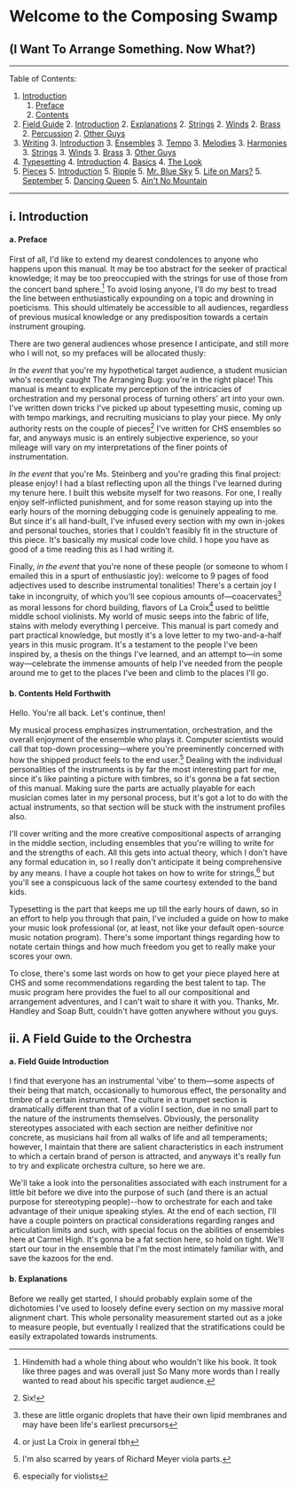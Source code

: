 
<link href="resources/mdstylesheet.css" rel="stylesheet">

# Welcome to the Composing Swamp
## (I Want To Arrange Something. Now What?)

---------------

Table of Contents:
1. [Introduction](#i-introduction)
	1. [Preface](#a-preface)
	1. [Contents](#b-contents-held-forthwith)
2. [Field Guide](#ii-a-field-guide-to-the-orchestra)
	2. [Introduction](#a-field-guide-introduction)
	2. [Explanations](#b-explanations)
	2. [Strings](#)
	2. [Winds](#)
	2. [Brass](#)
	2. [Percussion](#)
	2. [Other Guys](#)
3. [Writing](#)
	3. [Introduction](#)
	3. [Ensembles](#)
	3. [Tempo](#)
	3. [Melodies](#)
	3. [Harmonies](#)
	3. [Strings](#)
	3. [Winds](#)
	3. [Brass](#)
	3. [Other Guys](#)
4. [Typesetting](#)
	4. [Introduction](#)
	4. [Basics](#)
	4. [The Look](#)
5. [Pieces](#)
	5. [Introduction](#)
	5. [Ripple](#)
	5. [Mr. Blue Sky](#)
	5. [Life on Mars?](#)
	5. [September](#)
	5. [Dancing Queen](#)
	5. [Ain't No Mountain](#)

---------------

## i. Introduction

#### a. Preface

First of all, I'd like to extend my dearest condolences to anyone who happens upon this manual. It may be too abstract for the seeker of practical knowledge; it may be too preoccupied with the strings for use of those from the concert band sphere.[^hindemith] To avoid losing anyone, I'll do my best to tread the line between enthusiastically expounding on a topic and drowning in poeticisms. This should ultimately be accessible to all audiences, regardless of previous musical knowledge or any predisposition towards a certain instrument grouping.

There are two general audiences whose presence I anticipate, and still more who I will not, so my prefaces will be allocated thusly:

*In the event* that you're my hypothetical target audience, a student musician who's recently caught The Arranging Bug: you're in the right place! This manual is meant to explicate my perception of the intricacies of orchestration and my personal process of turning others' art into your own. I've written down tricks I've picked up about typesetting music, coming up with tempo markings, and recruiting musicians to play your piece. My only authority rests on the couple of pieces[^six] I've written for CHS ensembles so far, and anyways music is an entirely subjective experience, so your mileage will vary on my interpretations of the finer points of instrumentation. 

*In the event* that you're Ms. Steinberg and you're grading this final project: please enjoy! I had a blast reflecting upon all the things I've learned during my tenure here. I built this website myself for two reasons. For one, I really enjoy self-inflicted punishment, and for some reason staying up into the early hours of the morning debugging code is genuinely appealing to me. But since it's all hand-built, I've infused every section with my own in-jokes and personal touches, stories that I couldn't feasibly fit in the structure of this piece. It's basically my musical code love child. I hope you have as good of a time reading this as I had writing it.

Finally, *in the event* that you're none of these people (or someone to whom I emailed this in a spurt of enthusiastic joy): welcome to 9 pages of food adjectives used to describe instrumental tonalities! There's a certain joy I take in incongruity, of which you'll see copious amounts of—coacervates[^coacervates] as moral lessons for chord building, flavors of La Croix[^lacroix] used to belittle middle school violinists. My world of music seeps into the fabric of life, stains with melody everything I perceive. This manual is part comedy and part practical knowledge, but mostly it's a love letter to my two-and-a-half years in this music program. It's a testament to the people I've been inspired by, a thesis on the things I've learned, and an attempt to—in some way—celebrate the immense amounts of help I've needed from the people around me to get to the places I've been and climb to the places I'll go. 


[^hindemith]: Hindemith had a whole thing about who wouldn't like his book. It took like three pages and was overall just So Many more words than I really wanted to read about his specific target audience.

[^six]: Six!

[^coacervates]: these are little organic droplets that have their own lipid membranes and may have been life's earliest precursors

[^lacroix]: or just La Croix in general tbh


#### b. Contents Held Forthwith

Hello. You're all back. Let's continue, then!

My musical process emphasizes instrumentation, orchestration, and the overall enjoyment of the ensemble who plays it. Computer scientists would call that top-down processing—where you're preeminently concerned with how the shipped product feels to the end user.[^richard] Dealing with the individual personalities of the instruments is by far the most interesting part for me, since it's like painting a picture with timbres, so it's gonna be a fat section of this manual. Making sure the parts are actually playable for each musician comes later in my personal process, but it's got a lot to do with the actual instruments, so that section will be stuck with the instrument profiles also.

I'll cover writing and the more creative compositional aspects of arranging in the middle section, including ensembles that you're willing to write for and the strengths of each. All this gets into actual theory, which I don't have any formal education in, so I really don't anticipate it being comprehensive by any means. I have a couple hot takes on how to write for strings,[^especially] but you'll see a conspicuous lack of the same courtesy extended to the band kids.

Typesetting is the part that keeps me up till the early hours of dawn, so in an effort to help you through that pain, I've included a guide on how to make your music look professional (or, at least, not like your default open-source music notation program). There's some important things regarding how to notate certain things and how much freedom you get to really make your scores your own. 

To close, there's some last words on how to get your piece played here at CHS and some recommendations regarding the best talent to tap.  The music program here provides the fuel to all our compositional and arrangement adventures, and I can't wait to share it with you. Thanks, Mr. Handley and Soap Butt, couldn't have gotten anywhere without you guys.


[^richard]: I'm also scarred by years of Richard Meyer viola parts.

[^especially]: especially for violists


## ii. A Field Guide to the Orchestra

#### a. Field Guide Introduction

I find that everyone has an instrumental ‘vibe' to them—some aspects of their being that match, occasionally to humorous effect, the personality and timbre of a certain instrument. The culture in a trumpet section is dramatically different than that of a violin I section, due in no small part to the nature of the instruments themselves. Obviously, the personality stereotypes associated with each section are neither definitive nor concrete, as musicians hail from all walks of life and all temperaments; however, I maintain that there are salient characteristics in each instrument to which a certain brand of person is attracted, and anyways it's really fun to try and explicate orchestra culture, so here we are. 

We'll take a look into the personalities associated with each instrument for a little bit before we dive into the purpose of such (and there is an actual purpose for stereotyping people)--how to orchestrate for each and take advantage of their unique speaking styles. At the end of each section, I'll have a couple pointers on practical considerations regarding ranges and articulation limits and such, with special focus on the abilities of ensembles here at Carmel High. It's gonna be a fat section here, so hold on tight. We'll start our tour in the ensemble that I'm the most intimately familiar with, and save the kazoos for the end.

#### b. Explanations

Before we really get started, I should probably explain some of the dichotomies I've used to loosely define every section on my massive moral alignment chart. This whole personality measurement started out as a joke to measure people, but eventually I realized that the stratifications could be easily extrapolated towards instruments.

